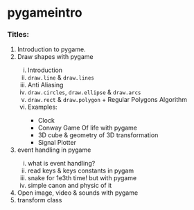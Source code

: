 # pygameintro
<html>
    <head>
    </head>
    <body>
        <h3>Titles: </h3>
        <ol>
            <li>Introduction to pygame.</li>
            <li>Draw shapes with pygame</li>
            <ol type="i">
                <li>Introduction</li>
                <li><code>draw.line</code> & <code>draw.lines</code></li>
                <li>Anti Aliasing</li>
                <li><code>draw.circles</code>, <code>draw.ellipse</code> & <code>draw.arcs</code></li>
                <li><code>draw.rect</code> & <code>draw.polygon</code> + Regular Polygons Algorithm</li>
                <li>Examples:</li>
                <ul>
                    <li>Clock </li>
                    <li>Conway Game Of life with pygame</li>
                    <li>3D cube & geometry of 3D transformation</li>
                    <li>Signal Plotter</li>
                </ul>
            </ol>
            <li>event handling in pygame</li>
            <ol type="i">
                <li>what is event handling?</li>
                <li>read keys & keys constants in pygam</li>
                <li>snake for 1e3th time! but with pygame</li>
                <li>simple canon and physic of it</li>
            </ol>
            <li>Open image, video & sounds with pygame</li>
            <li>transform class</li>
        </ol>
    </body>
</html>
